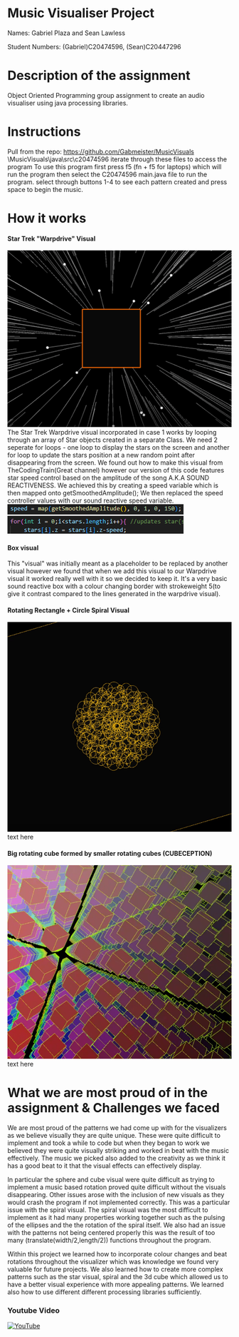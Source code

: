 # Music Visualiser Project

Names: Gabriel Plaza and Sean Lawless
 
Student Numbers: (Gabriel)C20474596, (Sean)C20447296 

# Description of the assignment
Object Oriented Programming group assignment to create an audio visualiser using java processing libraries. 

# Instructions
Pull from the repo: https://github.com/Gabmeister/MusicVisuals \MusicVisuals\java\src\c20474596 iterate through these files to access the program To use this program first press f5 (fn + f5 for laptops) which will run the program then select the C20474596 main.java file to run the program. select through buttons 1-4 to see each pattern created and press space to begin the music.

# How it works
#### Star Trek "Warpdrive" Visual
![An image](images/report2.PNG)
The Star Trek Warpdrive visual incorporated in case 1 works by looping through an array of Star objects created in a separate Class. We need 2 seperate for loops - one loop to display the stars on the screen and another for loop to update the stars position at a new random point after disappearing from the screen. We found out how to make this visual from TheCodingTrain(Great channel) however our version of this code features star speed control based on the amplitude of the song A.K.A SOUND REACTIVENESS. We achieved this by creating a speed variable which is then mapped onto getSmoothedAmplitude(); We then replaced the speed controller values with our sound reactive speed variable.
![An image](images/report.PNG)
![An image](images/report1.PNG)


#### Box visual
This "visual" was initially meant as a placeholder to be replaced by another visual however we found that when we add this visual to our Warpdrive visual it worked really well with it so we decided to keep it. It's a very basic sound reactive box with a colour changing border with strokeweight 5(to give it contrast compared to the lines generated in the warpdrive visual).

#### Rotating Rectangle + Circle Spiral Visual
![An image](images/report3.PNG)
text here

#### Big rotating cube formed by smaller rotating cubes (CUBECEPTION)
![An image](images/report4.PNG)
text here

# What we are most proud of in the assignment & Challenges we faced
We are most proud of the patterns we had come up with for the visualizers as we believe visually they are quite unique. These were quite difficult to implement and took a while to code but when they began to work we believed they were quite visually striking and worked in beat with the music effectively. The music we picked also added to the creativity as we think it has a good beat to it that the visual effects can effectively display.

In particular the sphere and cube visual were quite difficult as trying to implement a music based rotation proved quite difficult without the visuals disappearing. Other issues arose with the inclusion of new visuals as they would crash the program if not implemented correctly. This was a particular issue with the spiral visual. The spiral visual was the most difficult to implement as it had many properties working together such as the pulsing of the ellipses and the the rotation of the spiral itself. We also had an issue with the patterns not being centered properly this was the result of too many (translate(width/2,length/2)) functions throughout the program.

Within this project we learned how to incorporate colour changes and beat rotations throughout the visualizer which was knowledge we found very valuable for future projects. We also learned how to create more complex patterns such as the star visual, spiral and the 3d cube which allowed us to have a better visual experience with more appealing patterns. We learned also how to use different different processing libraries sufficiently.

### Youtube Video

[![YouTube](http://img.youtube.com/vi/J2kHSSFA4NU/0.jpg)](https://www.youtube.com/watch?v=J2kHSSFA4NU)

